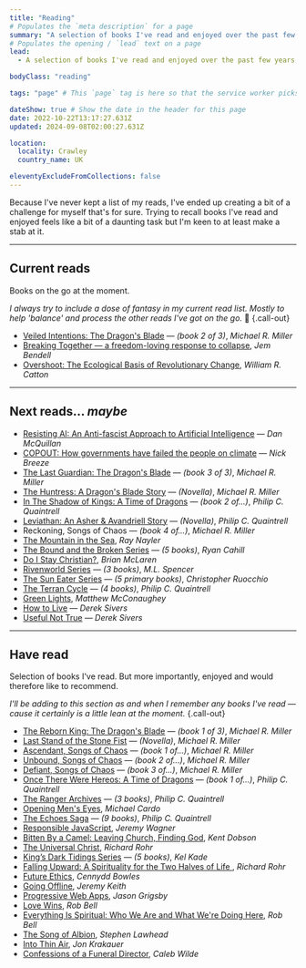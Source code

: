 ```yaml
---
title: "Reading"
# Populates the `meta description` for a page
summary: "A selection of books I've read and enjoyed over the past few years, as well as some books I've currently got on the go."
# Populates the opening / `lead` text on a page
lead:
  - A selection of books I've read and enjoyed over the past few years, as well as some books I've currently got on the go.

bodyClass: "reading"

tags: "page" # This `page` tag is here so that the service worker picks them up. These pages are picked up in the `mainnav` or `footernav` loops

dateShow: true # Show the date in the header for this page
date: 2022-10-22T13:17:27.631Z
updated: 2024-09-08T02:00:27.631Z

location:
  locality: Crawley
  country_name: UK

eleventyExcludeFromCollections: false
---
```


Because I've never kept a list of my reads, I've ended up creating a bit of a challenge for myself that's for sure. Trying to recall books I've read and enjoyed feels like a bit of a daunting task but I'm keen to at least make a stab at it.

---

## Current reads

Books on the go at the moment.

*I always try to include a dose of fantasy in my current read list. Mostly to help 'balance' and process the other reads I've got on the go.* 😬 {.call-out}

* [Veiled Intentions: The Dragon's Blade](https://www.michaelrmiller.co.uk/veiledintentions) &mdash; *(book 2 of 3)*, *Michael R. Miller*
* [Breaking Together &mdash; a freedom-loving response to collapse](https://jembendell.com/2023/04/08/breaking-together-a-freedom-loving-response-to-collapse/), *Jem Bendell*
* [Overshoot: The Ecological Basis of Revolutionary Change](https://www.goodreads.com/en/book/show/319810.Overshoot), *William R. Catton*

---

## Next reads&hellip; *maybe*

* [Resisting AI: An Anti-fascist Approach to Artificial Intelligence](https://bristoluniversitypress.co.uk/resisting-ai) &mdash; *Dan McQuillan*
* [COPOUT: How governments have failed the people on climate](https://genn.cc/copout-nick-breeze/) &mdash; *Nick Breeze*
* [The Last Guardian: The Dragon's Blade](https://www.michaelrmiller.co.uk/thelastguardian) &mdash; *(book 3 of 3)*, *Michael R. Miller*
* [The Huntress: A Dragon's Blade Story](https://www.michaelrmiller.co.uk/novellas) &mdash; *(Novella)*, *Michael R. Miller*
* [In The Shadow of Kings: A Time of Dragons](https://www.philipcquaintrell.com/intheshadowofkings) &mdash; *(book 2 of...)*, *Philip C. Quaintrell*
* [Leviathan: An Asher & Avandriell Story](https://www.philipcquaintrell.com/leviathan) &mdash; *(Novella)*, *Philip C. Quaintrell*
* Reckoning, Songs of Chaos &mdash; *(book 4 of...)*, *Michael R. Miller*
* [The Mountain in the Sea](https://www.goodreads.com/en/book/show/59808603), *Ray Nayler*
* [The Bound and the Broken Series](https://www.goodreads.com/series/309359-the-bound-and-the-broken) &mdash; *(5 books)*, *Ryan Cahill*
* [Do I Stay Christian?](https://read.macmillan.com/lp/do-i-stay-christian/), *Brian McLaren*
* [Rivenworld Series](https://www.goodreads.com/series/308162-rivenworld) &mdash; *(3 books)*, *M.L. Spencer*
* [The Sun Eater Series](https://www.goodreads.com/series/231285-the-sun-eater) &mdash; *(5 primary books)*, *Christopher Ruocchio*
* [The Terran Cycle](https://www.philipcquaintrell.com/books) &mdash; *(4 books)*, *Philip C. Quaintrell*
* [Green Lights](https://greenlights.com/), *Matthew McConaughey*
* [How to Live](https://sive.rs/h) &mdash; *Derek Sivers*
* [Useful Not True](https://sive.rs/u) &mdash; *Derek Sivers*

---

## Have read

Selection of books I've read. But more importantly, enjoyed and would therefore like to recommend.

*I'll be adding to this section as and when I remember any books I've read &mdash; cause it certainly is a little lean at the moment.* {.call-out}

* [The Reborn King: The Dragon's Blade](https://www.michaelrmiller.co.uk/therebornking) &mdash; *(book 1 of 3)*, *Michael R. Miller*
* [Last Stand of the Stone Fist](https://www.michaelrmiller.co.uk/novellas) &mdash; *(Novella)*, *Michael R. Miller*
* [Ascendant, Songs of Chaos](https://www.michaelrmiller.co.uk/ascendent) &mdash; *(book 1 of...)*, *Michael R. Miller*
* [Unbound, Songs of Chaos](https://www.michaelrmiller.co.uk/unbound) &mdash; *(book 2 of...)*, *Michael R. Miller*
* [Defiant, Songs of Chaos](https://www.michaelrmiller.co.uk/defiant) &mdash; *(book 3 of...)*, *Michael R. Miller*
* [Once There Were Hereos: A Time of Dragons](https://www.philipcquaintrell.com/oncetherewereheroes) &mdash; *(book 1 of...)*, *Philip C. Quaintrell*
* [The Ranger Archives](https://www.philipcquaintrell.com/the-ranger-archives) &mdash; *(3 books)*, *Philip C. Quaintrell*
* [Opening Men's Eyes](https://www.goodreads.com/book/show/10105541-opening-men-s-eyes), *Michael Cardo*
* [The Echoes Saga](https://www.philipcquaintrell.com/theechoessaga) &mdash; *(9 books)*, *Philip C. Quaintrell*
* [Responsible JavaScript](https://abookapart.com/products/responsible-javascript), *Jeremy Wagner*
* [Bitten By a Camel: Leaving Church, Finding God](https://www.goodreads.com/en/book/show/34763102-bitten-by-a-camel), *Kent Dobson*
* [The Universal Christ](https://universalchrist.cac.org/), *Richard Rohr*
* [King’s Dark Tidings Series](https://kelkade.com/books/) &mdash; *(5 books)*, *Kel Kade*
* [Falling Upward: A Spirituality for the Two Halves of Life ](https://www.goodreads.com/en/book/show/9963483-falling-upward), *Richard Rohr*
* [Future Ethics](https://nownext.studio/future-ethics), *Cennydd Bowles*
* [Going Offline](https://abookapart.com/products/going-offline), *Jeremy Keith*
* [Progressive Web Apps](https://abookapart.com/products/progressive-web-apps), *Jason Grigsby*
* [Love Wins](https://robbell.com/book/love-wins/), *Rob Bell*
* [Everything Is Spiritual: Who We Are and What We're Doing Here](https://robbell.com/book/everything-is-spiritual/), *Rob Bell*
* [The Song of Albion](https://www.stephenlawhead.com/the-song-of-albion), *Stephen Lawhead*
* [Into Thin Air](https://www.jonkrakauer.com/books/into-thin-air-tr), *Jon Krakauer*
* [Confessions of a Funeral Director](https://www.calebwilde.com/book/), *Caleb Wilde*
